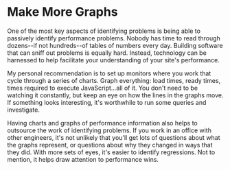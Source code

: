 # Make More Graphs

One of the most key aspects of identifying problems is being able to passively identify performance problems. Nobody has time to read through dozens--if not hundreds--of tables of numbers every day. Building software that can sniff out problems is equally hard. Instead, technology can be harnessed to help facilitate your understanding of your site's performance.

My personal recommendation is to set up monitors where you work that cycle through a series of charts. Graph everything: load times, ready times, times required to execute JavaScript...all of it. You don't need to be watching it constantly, but keep an eye on how the lines in the graphs move. If something looks interesting, it's worthwhile to run some queries and investigate.

Having charts and graphs of performance information also helps to outsource the work of identifying problems. If you work in an office with other engineers, it's not unlikely that you'll get lots of questions about what the graphs represent, or questions about why they changed in ways that they did. With more sets of eyes, it's easier to identify regressions. Not to mention, it helps draw attention to performance wins.
